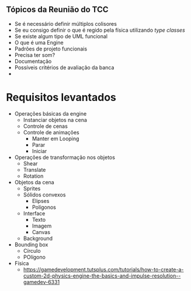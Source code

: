 ## Tópicos da Reunião do TCC

- Se é necessário definir múltiplos colisores
- Se eu consigo definir o que é regido pela física utilizando _type classes_
- Se existe algum tipo de UML funcional
- O que é uma Engine
- Padrões de projeto funcionais
- Precisa ter som?
- Documentação
- Possíveis critérios de avaliação da banca
- 

# Requisitos levantados

- Operações básicas da engine
    - Instanciar objetos na cena
    - Controle de cenas
    - Controle de animações
        - Manter em Looping
        - Parar
        - Iniciar
- Operações de transformação nos objetos
    - Shear
    - Translate
    - Rotation
- Objetos da cena
    - Sprites
    - Sólidos convexos
        - Elipses
        - Polígonos
    - Interface
        - Texto
        - Imagem
        - Canvas
    - Background
- Bounding box
    - Círculo
    - POlígono
- Física
    - https://gamedevelopment.tutsplus.com/tutorials/how-to-create-a-custom-2d-physics-engine-the-basics-and-impulse-resolution--gamedev-6331